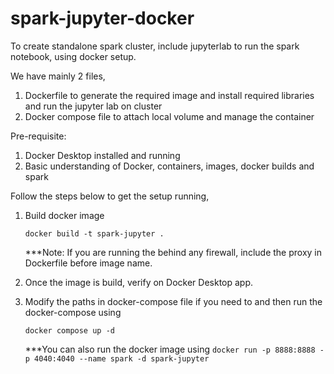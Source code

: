 # spark-jupyter-docker
To create standalone spark cluster, include jupyterlab to run the spark notebook, using docker setup.

We have mainly 2 files, 
  1. Dockerfile to generate the required image and install required libraries and run the jupyter lab on cluster
  2. Docker compose file to attach local volume and manage the container

Pre-requisite:
1. Docker Desktop installed and running
2. Basic understanding of Docker, containers, images, docker builds and spark


Follow the steps below to get the setup running,
1. Build docker image
   ```
   docker build -t spark-jupyter .
   ```
   ***Note: If you are running the behind any firewall, include the proxy in Dockerfile before image name.

2. Once the image is build, verify on Docker Desktop app.
3. Modify the paths in docker-compose file if you need to and then run the docker-compose using
   ```
   docker compose up -d
   ```
   ***You can also run the docker image using ```docker run -p 8888:8888 -p 4040:4040 --name spark -d spark-jupyter```
